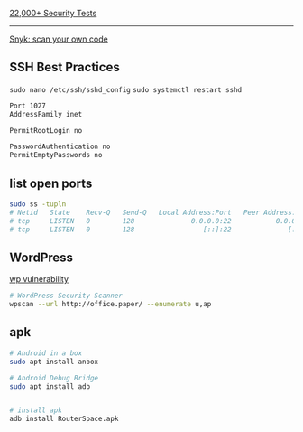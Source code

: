 [22,000+ Security Tests](https://pentester.com/)

---

[Snyk: scan your own code](https://snyk.io/plans/)


## SSH Best Practices
`sudo nano /etc/ssh/sshd_config`
`sudo systemctl restart sshd`
```txt
Port 1027
AddressFamily inet

PermitRootLogin no

PasswordAuthentication no
PermitEmptyPasswords no
```


## list open ports
```bash
sudo ss -tupln
# Netid   State    Recv-Q   Send-Q   Local Address:Port   Peer Address:Port   rocess                                                            
# tcp     LISTEN   0        128              0.0.0.0:22           0.0.0.0:*   users:(("sshd",pid=716,fd=3))                                     
# tcp     LISTEN   0        128                 [::]:22              [::]:*   users:(("sshd",pid=716,fd=4))                                     
```


## WordPress
[wp vulnerability](https://wpscan.com/vulnerability/3413b879-785f-4c9f-aa8a-5a4a1d5e0ba2)
```bash
# WordPress Security Scanner
wpscan --url http://office.paper/ --enumerate u,ap
```


## apk
```bash
# Android in a box
sudo apt install anbox

# Android Debug Bridge
sudo apt install adb


# install apk
adb install RouterSpace.apk
```
